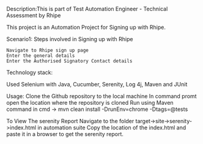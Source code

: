 Description:This is part of Test Automation Engineer - Technical Assessment by Rhipe

This project is an Automation Project for Signing up with Rhipe.

Scenario1: Steps involved in Signing up with Rhipe

   	Navigate to Rhipe sign up page
   	Enter the general details
   	Enter the Authorised Signatory Contact details

Technology stack:

Used Selenium with Java, Cucumber, Serenity, Log 4j, Maven and JUnit 

Usage:
Clone the Github repository to the local machine
In command promt open the location where the repository is cloned
Run using Maven command in cmd ->  mvn clean install -DrunEnv=chrome -Dtags=@tests

To View The serenity Report
Navigate to the folder target->site->serenity->index.html in automation suite
Copy the location of the index.html and paste it in a browser to get the serenity report.